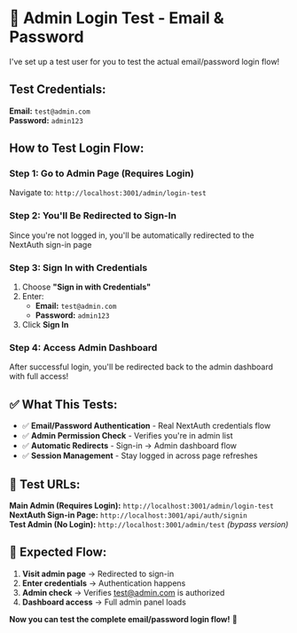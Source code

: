 # 🔐 **Admin Login Test - Email & Password**

I've set up a test user for you to test the actual email/password login flow!

## **Test Credentials:**

**Email:** `test@admin.com`  
**Password:** `admin123`

## **How to Test Login Flow:**

### **Step 1: Go to Admin Page (Requires Login)**
Navigate to: `http://localhost:3001/admin/login-test`

### **Step 2: You'll Be Redirected to Sign-In**
Since you're not logged in, you'll be automatically redirected to the NextAuth sign-in page

### **Step 3: Sign In with Credentials**
1. Choose **"Sign in with Credentials"**
2. Enter:
   - **Email:** `test@admin.com`
   - **Password:** `admin123`
3. Click **Sign In**

### **Step 4: Access Admin Dashboard**
After successful login, you'll be redirected back to the admin dashboard with full access!

## **✅ What This Tests:**

- ✅ **Email/Password Authentication** - Real NextAuth credentials flow
- ✅ **Admin Permission Check** - Verifies you're in admin list  
- ✅ **Automatic Redirects** - Sign-in → Admin dashboard flow
- ✅ **Session Management** - Stay logged in across page refreshes

## **🔑 Test URLs:**

**Main Admin (Requires Login):** `http://localhost:3001/admin/login-test`  
**NextAuth Sign-in Page:** `http://localhost:3001/api/auth/signin`  
**Test Admin (No Login):** `http://localhost:3001/admin/test` *(bypass version)*

## **🎯 Expected Flow:**

1. **Visit admin page** → Redirected to sign-in
2. **Enter credentials** → Authentication happens  
3. **Admin check** → Verifies test@admin.com is authorized
4. **Dashboard access** → Full admin panel loads

**Now you can test the complete email/password login flow!** 🚀
